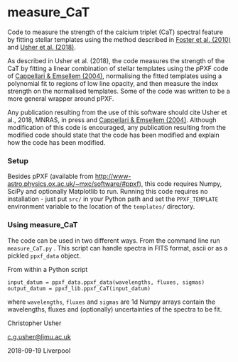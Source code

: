# measure_CaT
Code to measure the strength of the calcium triplet (CaT) spectral feature by fitting stellar templates using the method described in [Foster et al. (2010)](https://ui.adsabs.harvard.edu/#abs/2010AJ....139.1566F/abstract) and [Usher et al. (2018)](https://arxiv.org/abs/1809.07650).

As described in Usher et al. (2018), the code measures the strength of the CaT by fitting a linear combination of stellar templates using the pPXF code of [Cappellari & Emsellem (2004)](https://ui.adsabs.harvard.edu/#abs/2004PASP..116..138C), normalising the fitted templates using a polynomial fit to regions of low line opacity, and then measure the index strength on the normalised templates. Some of the code was written to be a more general wrapper around pPXF.

Any publication resulting from the use of this software should cite Usher et al., 2018, MNRAS, in press and [Cappellari & Emsellem (2004)](https://ui.adsabs.harvard.edu/#abs/2004PASP..116..138C). Although modification of this code is encouraged, any publication resulting from the modified code should state that the code has been modified and explain how the code has been modified.

### Setup
Besides pPXF (available from http://www-astro.physics.ox.ac.uk/~mxc/software/#ppxf), this code requires Numpy, SciPy and optionally Matplotlib to run. Running this code requires no installation - just put `src/` in your Python path and set the `PPXF_TEMPLATE` environment variable to the location of the `templates/` directory.

### Using measure_CaT
The code can be used in two different ways. From the command line run `measure_CaT.py` <filename>. This script can handle spectra in FITS format, ascii or as a pickled `ppxf_data` object.

From within a Python script

```
input_datum = ppxf_data.ppxf_data(wavelengths, fluxes, sigmas)
output_datum = ppxf_lib.ppxf_CaT(input_datum)
```

where `wavelengths`, `fluxes` and `sigmas` are 1d Numpy arrays contain the wavelengths, fluxes and (optionally) uncertainties of the spectra to be fit.


Christopher Usher

c.g.usher@ljmu.ac.uk

2018-09-19  Liverpool
